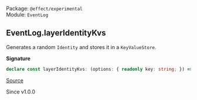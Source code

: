 Package: `@effect/experimental`<br />
Module: `EventLog`<br />

## EventLog.layerIdentityKvs

Generates a random `Identity` and stores it in a `KeyValueStore`.

**Signature**

```ts
declare const layerIdentityKvs: (options: { readonly key: string; }) => Layer.Layer<Identity, ParseResult.ParseError | Error.PlatformError, KeyValueStore.KeyValueStore>
```

[Source](https://github.com/Effect-TS/effect/tree/main/packages/experimental/src/EventLog.ts#L451)

Since v1.0.0